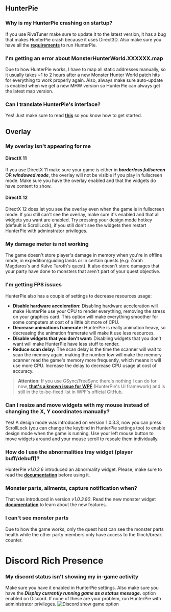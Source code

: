
## HunterPie
### Why is my HunterPie crashing on startup?
If you use RivaTuner make sure to update it to the latest version, it has a bug that makes HunterPie crash because it uses Direct3D. Also make sure you have all the [**requirements**](https://github.com/Haato3o/HunterPie/wiki#requirements) to run HunterPie.

### I'm getting an error about MonsterHunterWorld.XXXXXX.map

Due to how HunterPie works, I have to map all static addresses manually, so it usually takes ~1 to 2 hours after a new Monster Hunter World patch hits for everything to work properly again. Also, always make sure auto-update is enabled when we get a new MHW version so HunterPie can always get the latest map version.

### Can I translate HunterPie's interface?
Yes! Just make sure to read [**this**](https://github.com/Haato3o/HunterPie/wiki/Localization) so you know how to get started.

## Overlay

### My overlay isn't appearing for me

#### DirectX 11
If you use DirectX 11 make sure your game is either in ***borderless fullscreen*** OR ***windowed mode***, the overlay will not be visible if you play in fullscreen mode. Make sure you have the overlay enabled and that the widgets do have content to show.

#### DirectX 12
DirectX 12 does let you see the overlay even when the game is in fullscreen mode. If you still can't see the overlay, make sure it's enabled and that all widgets you want are enabled. Try pressing your design mode hotkey (default is ScrollLock), if you still don't see the widgets then restart HunterPie with adminstrator privileges.

### My damage meter is not working

The game doesn't store player's damage in memory when you're in offline mode, in expedition/guiding lands or in certain quests (e.g: Zorah Magdaros's and Kulve Taroth's quest). It also doesn't store damages that your party have done to monsters that aren't part of your quest objective.

### I'm getting FPS issues

HunterPie also has a couple of settings to decrease resources usage:
- **Disable hardware acceleration:** Disabling hardware acceleration will make HunterPie use your CPU to render everything, removing the stress on your graphics card. This option will make everything smoother for some computers at cost of a little bit more of CPU.
- **Decrease animations framerate:** HunterPie is really animation heavy, so decreasing the animation framerate will make it use less resources.
- **Disable widgets that you don't want:** Disabling widgets that you don't want will make HunterPie have less stuff to render.
- **Reduce scan delay:** The scan delay is the time the scanner will wait to scan the memory again, making the number low will make the memory scanner read the game's memory more frequently, which means it will use more CPU. Increase the delay to decrease CPU usage at cost of accuracy.
> **Attention:** If you use GSync/FreeSync there's nothing I can do for now, [**that's a known issue for WPF**](https://github.com/dotnet/wpf/issues/2294) (HunterPie's UI framework) and is still in the to-be-fixed list in WPF's official GitHub.


### Can I resize and move widgets with my mouse instead of changing the X, Y coordinates manually?
Yes! A design mode was introduced on version 1.0.3.3, now you can press ScrollLock (you can change the keybind in HunterPie settings too) to enable design mode when the game is running. Use your left mouse button to move widgets around and your mouse scroll to rescale them individually.


### How do I use the abnormalities tray widget (player buff/debuff)?
HunterPie *v1.0.3.6* introduced an abnormality widget. Please, make sure to read the [**documentation**](https://github.com/Haato3o/HunterPie/wiki/Abnormalities-Tray) before using it.

### Monster parts, ailments, capture notification when?
That was introduced in version *v1.0.3.80*. Read the new monster widget [**documentation**](https://github.com/Haato3o/HunterPie/wiki/Monster-Widget) to learn about the new features.

### I can't see monster parts
Due to how the game works, only the quest host can see the monster parts health while the other party members only have access to the flinch/break counter.

# Discord Rich Presence

### My discord status isn't showing my in-game activity
Make sure you have it enabled in HunterPie settings. Also make sure you have the ***Display currently running game as a status message.*** option enabled on Discord. If none of these are your problem, run HunterPie with administrator privileges.
![Discord show game option](https://cdn.discordapp.com/attachments/402557384209203200/693553071581692024/unknown.png)